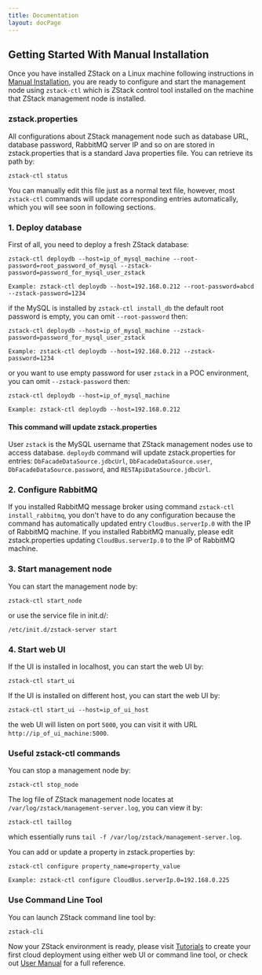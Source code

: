 ```yaml
---
title: Documentation
layout: docPage
---
```


<h2 id="manual">Getting Started With Manual Installation</h2>

Once you have installed ZStack on a Linux machine following instructions in [Manual Installation](../installation/manual.html), you are
ready to configure and start the management node using `zstack-ctl` which is ZStack control tool installed on the machine
that ZStack management node is installed.

### zstack.properties

All configurations about ZStack management node such as database URL, database password, RabbitMQ server IP and so on are stored
in zstack.properties that is a standard Java properties file. You can retrieve its path by:

    zstack-ctl status
    
You can manually edit this file just as a normal text file, however, most `zstack-ctl` commands will update corresponding entries
automatically, which you will see soon in following sections.

### 1. Deploy database

First of all, you need to deploy a fresh ZStack database:

    zstack-ctl deploydb --host=ip_of_mysql_machine --root-password=root_password_of_mysql --zstack-password=password_for_mysql_user_zstack
    
    Example: zstack-ctl deploydb --host=192.168.0.212 --root-password=abcd --zstack-password=1234
    
if the MySQL is installed by `zstack-ctl install_db` the default root password is empty, you can omit `--root-password` then:

    zstack-ctl deploydb --host=ip_of_mysql_machine --zstack-password=password_for_mysql_user_zstack
    
    Example: zstack-ctl deploydb --host=192.168.0.212 --zstack-password=1234
    
or you want to use empty password for user `zstack` in a POC environment, you can omit `--zstack-password` then:

    zstack-ctl deploydb --host=ip_of_mysql_machine 
    
    Example: zstack-ctl deploydb --host=192.168.0.212
    
<div class="bs-callout bs-callout-info">
  <h4>This command will update zstack.properties</h4>
  User <code>zstack</code> is the MySQL username that ZStack management nodes use to access database.
  <code>deploydb</code> command will update zstack.properties for entries: <code>DbFacadeDataSource.jdbcUrl</code>, <code>DbFacadeDataSource.user</code>,
  <code>DbFacadeDataSource.password</code>, and <code>RESTApiDataSource.jdbcUrl</code>.
</div>
    
### 2. Configure RabbitMQ

If you installed RabbitMQ message broker using command `zstack-ctl install_rabbitmq`, you don't have to do any configuration
because the command has automatically updated entry `CloudBus.serverIp.0` with the IP of RabbitMQ machine. If you installed
RabbitMQ manually, please edit zstack.properties updating `CloudBus.serverIp.0` to the IP of RabbitMQ machine.

### 3. Start management node

You can start the management node by:

    zstack-ctl start_node
   
or use the service file in init.d/:

    /etc/init.d/zstack-server start
    
### 4. Start web UI

If the UI is installed in localhost, you can start the web UI by:

    zstack-ctl start_ui 

If the UI is installed on different host, you can start the web UI by:

    zstack-ctl start_ui --host=ip_of_ui_host
    
the web UI will listen on port `5000`, you can visit it with URL `http://ip_of_ui_machine:5000`.

### Useful zstack-ctl commands

You can stop a management node by:

    zstack-ctl stop_node
    
The log file of ZStack management node locates at `/var/log/zstack/management-server.log`, you can view it by:

    zstack-ctl taillog
    
which essentially runs `tail -f /var/log/zstack/management-server.log`.

You can add or update a property in zstack.properties by:
 
    zstack-ctl configure property_name=property_value
    
    Example: zstack-ctl configure CloudBus.serverIp.0=192.168.0.225
    
### Use Command Line Tool

You can launch ZStack command line tool by:

    zstack-cli

Now your ZStack environment is ready, please visit [Tutorials](../tutorials) to create your first cloud deployment
using either web UI or command line tool, or check out [User Manual](http://zstackdoc.readthedocs.org/en/latest/) for a full reference.

